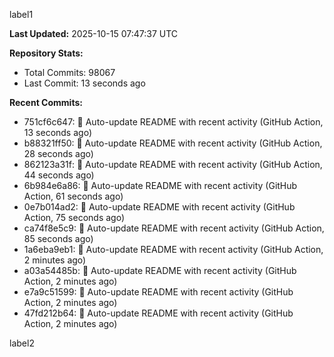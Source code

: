 
label1 
<!-- ACTIVITY_START -->
**Last Updated:** 2025-10-15 07:47:37 UTC

**Repository Stats:**
- Total Commits: 98067
- Last Commit: 13 seconds ago

**Recent Commits:**
- 751cf6c647: 🤖 Auto-update README with recent activity (GitHub Action, 13 seconds ago)
- b88321ff50: 🤖 Auto-update README with recent activity (GitHub Action, 28 seconds ago)
- 862123a31f: 🤖 Auto-update README with recent activity (GitHub Action, 44 seconds ago)
- 6b984e6a86: 🤖 Auto-update README with recent activity (GitHub Action, 61 seconds ago)
- 0e7b014ad2: 🤖 Auto-update README with recent activity (GitHub Action, 75 seconds ago)
- ca74f8e5c9: 🤖 Auto-update README with recent activity (GitHub Action, 85 seconds ago)
- 1a6eba9eb1: 🤖 Auto-update README with recent activity (GitHub Action, 2 minutes ago)
- a03a54485b: 🤖 Auto-update README with recent activity (GitHub Action, 2 minutes ago)
- e7a9c51599: 🤖 Auto-update README with recent activity (GitHub Action, 2 minutes ago)
- 47fd212b64: 🤖 Auto-update README with recent activity (GitHub Action, 2 minutes ago)
<!-- ACTIVITY_END -->

label2
